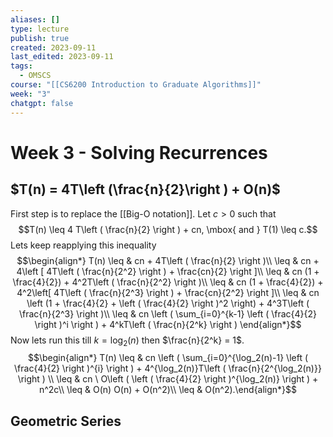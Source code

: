 ```yaml
---
aliases: []
type: lecture
publish: true
created: 2023-09-11
last_edited: 2023-09-11
tags:
  - OMSCS
course: "[[CS6200 Introduction to Graduate Algorithms]]"
week: "3"
chatgpt: false
---
```

# Week 3 - Solving Recurrences

## $T(n) = 4T\left (\frac{n}{2}\right ) + O(n)$

First step is to replace the [[Big-O notation]]. Let $c > 0$ such that 
$$T(n) \leq 4 T\left ( \frac{n}{2} \right ) + cn, \mbox{ and } T(1) \leq c.$$
Lets keep reapplying this inequality
$$\begin{align*} T(n) \leq & cn + 4T\left ( \frac{n}{2} \right )\\ \leq & cn + 4\left [ 4T\left ( \frac{n}{2^2} \right ) + \frac{cn}{2} \right ]\\
\leq & cn (1 + \frac{4}{2}) + 4^2T\left ( \frac{n}{2^2} \right )\\
\leq & cn (1 + \frac{4}{2}) + 4^2\left[ 4T\left ( \frac{n}{2^3} \right ) + \frac{cn}{2^2} \right ]\\
\leq & cn \left (1 + \frac{4}{2} + \left ( \frac{4}{2} \right )^2 \right) + 4^3T\left ( \frac{n}{2^3} \right )\\
\leq & cn \left ( \sum_{i=0}^{k-1} \left ( \frac{4}{2} \right )^i \right ) + 4^kT\left ( \frac{n}{2^k} \right )  \end{align*}$$
Now lets run this till $k = \log_2(n)$ then $\frac{n}{2^k} = 1$.
$$\begin{align*} T(n) \leq & cn \left ( \sum_{i=0}^{\log_2(n)-1} \left ( \frac{4}{2} \right )^{i} \right ) + 4^{\log_2(n)}T\left ( \frac{n}{2^{\log_2(n)}} \right ) \\
\leq & cn \ O\left ( \left ( \frac{4}{2} \right )^{\log_2(n)} \right ) + n^2c\\ 
\leq & O(n) O(n) + O(n^2)\\
\leq & O(n^2).\end{align*}$$
## Geometric Series